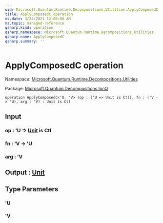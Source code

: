 ```yaml
---
uid: Microsoft.Quantum.Runtime.Decompositions.Utilities.ApplyComposedC
title: ApplyComposedC operation
ms.date: 3/24/2021 12:00:00 AM
ms.topic: managed-reference
qsharp.kind: operation
qsharp.namespace: Microsoft.Quantum.Runtime.Decompositions.Utilities
qsharp.name: ApplyComposedC
qsharp.summary: ''
---
```


# ApplyComposedC operation

Namespace: [Microsoft.Quantum.Runtime.Decompositions.Utilities](xref:Microsoft.Quantum.Runtime.Decompositions.Utilities)

Package: [Microsoft.Quantum.Decompositions.IonQ](https://nuget.org/packages/Microsoft.Quantum.Decompositions.IonQ)




```qsharp
operation ApplyComposedC<'U, 'V> (op : ('U => Unit is Ctl), fn : ('V -> 'U), arg : 'V) : Unit is Ctl
```


## Input

### op : 'U => [Unit](xref:microsoft.quantum.lang-ref.unit)  is Ctl




### fn : 'V -> 'U




### arg : 'V





## Output : [Unit](xref:microsoft.quantum.lang-ref.unit)



## Type Parameters

### 'U


### 'V


